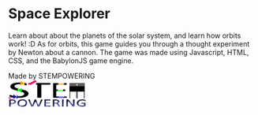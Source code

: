 # Space Explorer

Learn about about the planets of the solar system, and learn how orbits work! :D
As for orbits, this game guides you through a thought experiment by Newton about a cannon.
The game was made using Javascript, HTML, CSS, and the BabylonJS game engine.

Made by STEMPOWERING
<img src='stempowering.png' style='display: block'>
